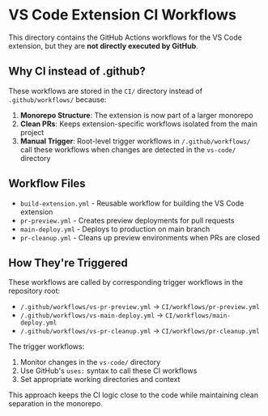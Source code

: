 # VS Code Extension CI Workflows

This directory contains the GitHub Actions workflows for the VS Code extension, but they are **not directly executed by GitHub**.

## Why CI instead of .github?

These workflows are stored in the `CI/` directory instead of `.github/workflows/` because:

1. **Monorepo Structure**: The extension is now part of a larger monorepo
2. **Clean PRs**: Keeps extension-specific workflows isolated from the main project
3. **Manual Trigger**: Root-level trigger workflows in `/.github/workflows/` call these workflows when changes are detected in the `vs-code/` directory

## Workflow Files

- `build-extension.yml` - Reusable workflow for building the VS Code extension
- `pr-preview.yml` - Creates preview deployments for pull requests
- `main-deploy.yml` - Deploys to production on main branch
- `pr-cleanup.yml` - Cleans up preview environments when PRs are closed

## How They're Triggered

These workflows are called by corresponding trigger workflows in the repository root:
- `/.github/workflows/vs-pr-preview.yml` → `CI/workflows/pr-preview.yml`
- `/.github/workflows/vs-main-deploy.yml` → `CI/workflows/main-deploy.yml`
- `/.github/workflows/vs-pr-cleanup.yml` → `CI/workflows/pr-cleanup.yml`


The trigger workflows:
1. Monitor changes in the `vs-code/` directory
2. Use GitHub's `uses:` syntax to call these CI workflows
3. Set appropriate working directories and context

This approach keeps the CI logic close to the code while maintaining clean separation in the monorepo.